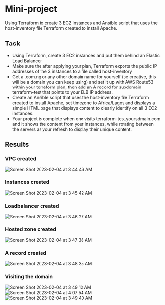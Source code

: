 # Mini-project
Using Terraform to create 3 EC2 instances and Ansible script that uses the host-inventory file Terraform created to install Apache.


## Task
- Using Terraform, create 3 EC2 instances and put them behind an Elastic Load Balancer
- Make sure the after applying your plan, Terraform exports the public IP addresses of the 3 instances to a file called host-inventory
- Get a .com.ng or any other domain name for yourself (be creative, this will be a domain you can keep using) and set it up with AWS Route53 within your terraform plan, then add an A record for subdomain terraform-test that points to your ELB IP address.
- Create an Ansible script that uses the host-inventory file Terraform created to install Apache, set timezone to Africa/Lagos and displays a simple HTML page that displays content to clearly identify on all 3 EC2 instances.
- Your project is complete when one visits terraform-test.yoursdmain.com and it shows the content from your instances, while rotating between the servers as your refresh to display their unique content.


## Results

### VPC created
![Screen Shot 2023-02-04 at 3 44 46 AM](https://user-images.githubusercontent.com/97449891/216743701-7095a466-3be5-406c-9238-065ca22ff58b.png)


### Instances created
![Screen Shot 2023-02-04 at 3 45 42 AM](https://user-images.githubusercontent.com/97449891/216743711-bc644b35-6553-423f-958d-2c394eb5a5ce.png)


### Loadbalancer created
![Screen Shot 2023-02-04 at 3 46 27 AM](https://user-images.githubusercontent.com/97449891/216743720-f7b9d155-9019-4b5d-b331-ea868b2ebe6b.png)

### Hosted zone created
![Screen Shot 2023-02-04 at 3 47 38 AM](https://user-images.githubusercontent.com/97449891/216743733-d7af1a57-e814-4436-a2d4-9d86bdba705c.png)

### A record created
![Screen Shot 2023-02-04 at 3 48 35 AM](https://user-images.githubusercontent.com/97449891/216743745-d43d1408-c912-4f91-9bc2-048ecdc51d18.png)

### Visiting the domain
![Screen Shot 2023-02-04 at 3 49 13 AM](https://user-images.githubusercontent.com/97449891/216743752-f35433f7-3b24-425a-981a-c4995fdaf9af.png)
![Screen Shot 2023-02-04 at 4 07 54 AM](https://user-images.githubusercontent.com/97449891/216743923-09ecc046-8497-497a-b0ae-92b6aaf9b37a.png)
![Screen Shot 2023-02-04 at 3 49 40 AM](https://user-images.githubusercontent.com/97449891/216743774-617e4155-a09d-4f6d-bf63-1b387276f61a.png)
